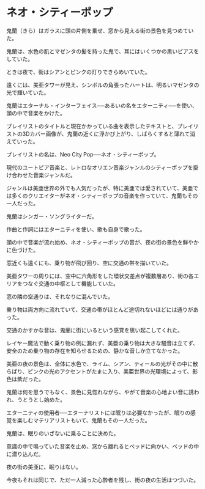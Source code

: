 # ネオ・シティーポップ

鬼蘭（きら）はガラスに頭の片側を乗せ、窓から見える街の景色を見つめていた。

鬼蘭は、水色の肌とマゼンタの髪を持った鬼で、耳にはいくつかの黒いピアスをしていた。

ときは夜で、街はシアンとピンクの灯りできらめいていた。

遠くには、美亜タワーが見え、シンボルの角張ったハートは、明るいマゼンタの光で輝いていた。

鬼蘭はエターナル・インターフェイス──あるいの名をエターニティ──を使い、頭の中で音楽をかけた。

プレイリストのタイトルと現在かかっている曲を表示したテキストと、プレイリストの3Dカバー画像が、鬼蘭の近くに浮かび上がり、しばらくすると薄れて消えていった。

プレイリストの名は、Neo City Pop──ネオ・シティーポップ。

現代のユートピア音楽と、レトロなオリエン音楽ジャンルのシティーポップを掛け合わせた音楽ジャンルだ。

ジャンルは美亜世界の外でも人気だったが、特に美亜では愛されていて、美亜では多くのクリエイターがネオ・シティーポップの音楽を作っていて、鬼蘭もその一人だった。

鬼蘭はシンガー・ソングライターだ。

作曲と作詞にはエターニティを使い、歌も自身で歌った。

頭の中で音楽が流れ始め、ネオ・シティーポップの音が、夜の街の景色を鮮やかに色づけた。

窓近くも遠くにも、乗り物が飛び回り、空に交通の帯を描いていた。

美亜タワーの周りには、空中に六角形をした環状交差点が複数層あり、街の各エリアをつなぐ交通の中枢として機能していた。

窓の隣の空通りは、それなりに混んでいた。

乗り物は両方向に流れていて、交通の帯がほとんど途切れないほどには通りがあった。

交通のかすかな音は、鬼蘭に街にいるという感覚を思い起こしてくれた。

レイヤー魔法で動く乗り物の例に漏れず、美亜の乗り物は大きな騒音は立てず、安全のため乗り物の存在を知らせるための、静かな音しか立てなかった。

美亜の夜の景色は、全体に水色で、ライム、シアン、ティールの光がその中に散らばり、ピンクの光のアクセントがたまに入り、美亜世界の光環境によって、影色は紫だった。

鬼蘭は何を思うでもなく、景色に見惚れながら、やがて音楽の心地よい音に誘われ、うとうとし始めた。

エターニティの使用者──エターナリストには眠りは必要なかったが、眠りの感覚を楽しむマテリアリストもいて、鬼蘭もその一人だった。

鬼蘭は、眠りのいざないに乗ることに決めた。

意識の中で鳴っていた音楽を止め、窓から離れるとベッドに向かい、ベッドの中に潜り込んだ。

夜の街の美亜に、眠りはない。

今夜もそれは同じで、ただ一人減った心酔者を残し、街の夜の生活はつづいた。